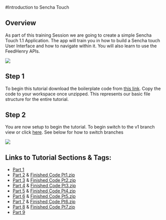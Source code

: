 #Introduction to Sencha Touch

## Overview

As part of this training Session we are going to create a simple Sencha Touch 1.1 Application. The app will train you in how to build a Sencha touch User Interface and how to navigate within it. You will also learn to use the FeedHenry APIs.

![](https://github.com/feedhenry/FH-Training-App-Sencha/raw/v1/docs/HomeView.png)

## Step 1 

To begin this tutorial download the boilerplate code from <a href="https://github.com/feedhenry/FH-Training-App-Sencha/zipball/boilerplate">this link</a>. Copy the code to your workspace once unzipped. This represents our basic file structure for the entire tutorial.

## Step 2

You are now setup to begin the tutorial. To begin switch to the v1 branch view or click <a href="https://github.com/feedhenry/FH-Training-App-Sencha/tree/v1">here</a>. See below for how to switch branches

![](https://github.com/feedhenry/FH-Training-App-Sencha/raw/master/docs/gitHub.png)


## Links to Tutorial Sections & Tags:


* <a href="https://github.com/feedhenry/FH-Training-App-Sencha/tree/v1">Part 1</a>
* <a href="https://github.com/feedhenry/FH-Training-App-Sencha/tree/v2">Part 2</a> & <a href="https://github.com/feedhenry/FH-Training-App-Sencha/zipball/v2">Finished Code Pt1.zip</a>
* <a href="https://github.com/feedhenry/FH-Training-App-Sencha/tree/v3">Part 3</a> & <a href="https://github.com/feedhenry/FH-Training-App-Sencha/zipball/v3">Finished Code Pt2.zip</a>
* <a href="https://github.com/feedhenry/FH-Training-App-Sencha/tree/v4">Part 4</a> & <a href="https://github.com/feedhenry/FH-Training-App-Sencha/zipball/v3">Finished Code Pt3.zip</a>
* <a href="https://github.com/feedhenry/FH-Training-App-Sencha/tree/v5">Part 5</a> & <a href="https://github.com/feedhenry/FH-Training-App-Sencha/zipball/v4">Finished Code Pt4.zip</a>
* <a href="https://github.com/feedhenry/FH-Training-App-Sencha/tree/v6">Part 6</a> & <a href="https://github.com/feedhenry/FH-Training-App-Sencha/zipball/v5">Finished Code Pt5.zip</a>
* <a href="https://github.com/feedhenry/FH-Training-App-Sencha/tree/v7">Part 7</a> & <a href="https://github.com/feedhenry/FH-Training-App-Sencha/zipball/v6">Finished Code Pt6.zip</a>
* <a href="https://github.com/feedhenry/FH-Training-App-Sencha/tree/v8">Part 8</a> & <a href="https://github.com/feedhenry/FH-Training-App-Sencha/zipball/v7">Finished Code Pt7.zip</a>
* <a href="https://github.com/feedhenry/FH-Training-App-Sencha/tree/v9">Part 9</a>


